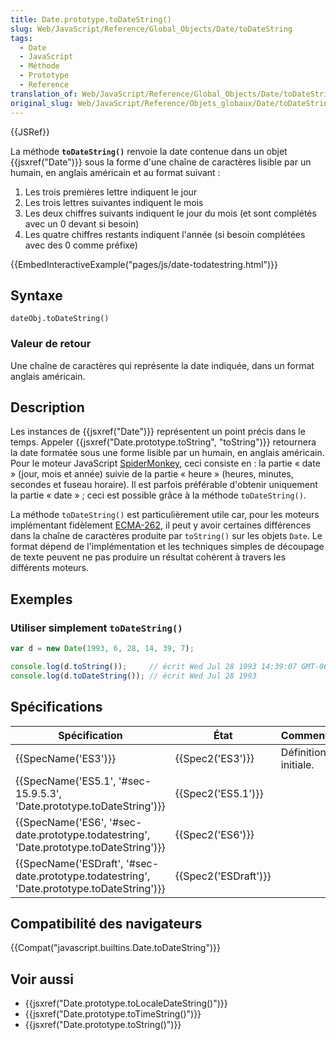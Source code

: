 ```yaml
---
title: Date.prototype.toDateString()
slug: Web/JavaScript/Reference/Global_Objects/Date/toDateString
tags:
  - Date
  - JavaScript
  - Méthode
  - Prototype
  - Reference
translation_of: Web/JavaScript/Reference/Global_Objects/Date/toDateString
original_slug: Web/JavaScript/Reference/Objets_globaux/Date/toDateString
---
```

{{JSRef}}

La méthode **`toDateString()`** renvoie la date contenue dans un objet {{jsxref("Date")}} sous la forme d'une chaîne de caractères lisible par un humain, en anglais américain et au format suivant :

1.  Les trois premières lettre indiquent le jour
2.  Les trois lettres suivantes indiquent le mois
3.  Les deux chiffres suivants indiquent le jour du mois (et sont complétés avec un 0 devant si besoin)
4.  Les quatre chiffres restants indiquent l'année (si besoin complétées avec des 0 comme préfixe)

{{EmbedInteractiveExample("pages/js/date-todatestring.html")}}

## Syntaxe

    dateObj.toDateString()

### Valeur de retour

Une chaîne de caractères qui représente la date indiquée, dans un format anglais américain.

## Description

Les instances de {{jsxref("Date")}} représentent un point précis dans le temps. Appeler {{jsxref("Date.prototype.toString", "toString")}} retournera la date formatée sous une forme lisible par un humain, en anglais américain. Pour le moteur JavaScript [SpiderMonkey](/fr/docs/SpiderMonkey), ceci consiste en : la partie « date » (jour, mois et année) suivie de la partie « heure » (heures, minutes, secondes et fuseau horaire). Il est parfois préférable d'obtenir uniquement la partie « date » ; ceci est possible grâce à la méthode `toDateString()`.

La méthode `toDateString()` est particulièrement utile car, pour les moteurs implémentant fidèlement [ECMA-262](/fr/docs/JavaScript/Language_Resources), il peut y avoir certaines différences dans la chaîne de caractères produite par `toString()` sur les objets `Date`. Le format dépend de l'implémentation et les techniques simples de découpage de texte peuvent ne pas produire un résultat cohérent à travers les différents moteurs.

## Exemples

### Utiliser simplement `toDateString()`

```js
var d = new Date(1993, 6, 28, 14, 39, 7);

console.log(d.toString());     // écrit Wed Jul 28 1993 14:39:07 GMT-0600 (PDT)
console.log(d.toDateString()); // écrit Wed Jul 28 1993
```

## Spécifications

| Spécification                                                                                                            | État                         | Commentaires         |
| ------------------------------------------------------------------------------------------------------------------------ | ---------------------------- | -------------------- |
| {{SpecName('ES3')}}                                                                                                 | {{Spec2('ES3')}}         | Définition initiale. |
| {{SpecName('ES5.1', '#sec-15.9.5.3', 'Date.prototype.toDateString')}}                             | {{Spec2('ES5.1')}}     |                      |
| {{SpecName('ES6', '#sec-date.prototype.todatestring', 'Date.prototype.toDateString')}}     | {{Spec2('ES6')}}         |                      |
| {{SpecName('ESDraft', '#sec-date.prototype.todatestring', 'Date.prototype.toDateString')}} | {{Spec2('ESDraft')}} |                      |

## Compatibilité des navigateurs

{{Compat("javascript.builtins.Date.toDateString")}}

## Voir aussi

- {{jsxref("Date.prototype.toLocaleDateString()")}}
- {{jsxref("Date.prototype.toTimeString()")}}
- {{jsxref("Date.prototype.toString()")}}
